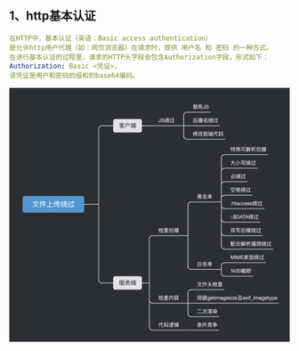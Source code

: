 ## 1、http基本认证
```yaml
在HTTP中，基本认证（英语：Basic access authentication）
是允许http用户代理（如：网页浏览器）在请求时，提供 用户名 和 密码 的一种方式。
在进行基本认证的过程里，请求的HTTP头字段会包含Authorization字段，形式如下： 
Authorization: Basic <凭证>，
该凭证是用户和密码的组和的base64编码。
```
![image](https://github.com/498946975/Security/blob/master/images/upload_file01.png)